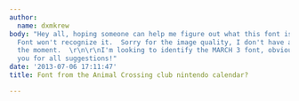 ```yaml
---
author:
  name: dxmkrew
body: "Hey all, hoping someone can help me figure out what this font is.  What The
  Font won't recognize it.  Sorry for the image quality, I don't have a scanner at
  the moment.  \r\n\r\nI'm looking to identify the MARCH 3 font, obviously.  Thank
  you for all suggestions!"
date: '2013-07-06 17:11:47'
title: Font from the Animal Crossing club nintendo calendar?

---
```

